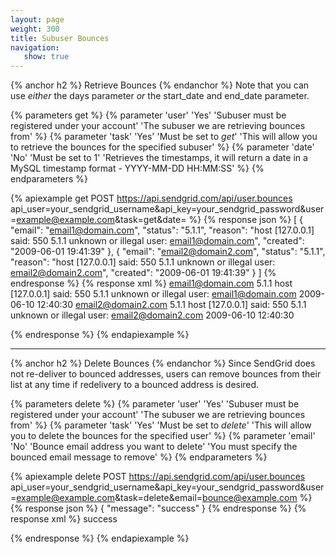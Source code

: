 ```yaml
---
layout: page
weight: 300
title: Subuser Bounces
navigation:
   show: true
---
```


{% anchor h2 %}
Retrieve Bounces 
{% endanchor %}
Note that you can use *either* the days parameter *or* the start_date and end_date parameter.

{% parameters get %}
 {% parameter 'user' 'Yes' 'Subuser must be registered under your account' 'The subuser we are retrieving bounces from' %}
 {% parameter 'task' 'Yes' 'Must be set to *get*' 'This will allow you to retrieve the bounces for the specified subuser' %}
 {% parameter 'date' 'No' 'Must be set to 1' 'Retrieves the timestamps, it will return a date in a MySQL timestamp format - YYYY-MM-DD HH:MM:SS' %}
{% endparameters %}


{% apiexample get POST https://api.sendgrid.com/api/user.bounces api_user=your_sendgrid_username&api_key=your_sendgrid_password&user=example@example.com&task=get&date= %}
  {% response json %}
[
  {
    "email": "email1@domain.com",
    "status": "5.1.1",
    "reason": "host [127.0.0.1] said: 550 5.1.1 unknown or illegal user: email1@domain.com",
    "created": "2009-06-01 19:41:39"
  },
  {
    "email": "email2@domain2.com",
    "status": "5.1.1",
    "reason": "host [127.0.0.1] said: 550 5.1.1 unknown or illegal user: email2@domain2.com",
    "created": "2009-06-01 19:41:39"
  }
]
  {% endresponse %}
  {% response xml %}
<bounces>
   <bounce>
      <email>email1@domain.com</email>
      <status>5.1.1</status>
      <reason>host [127.0.0.1] said: 550 5.1.1 unknown or illegal user: email1@domain.com</reason>
      <created>2009-06-10 12:40:30</created>
   </bounce>
   <bounce>
      <email>email2@domain2.com</email>
      <status>5.1.1</status>
      <reason>host [127.0.0.1] said: 550 5.1.1 unknown or illegal user: email2@domain2.com</reason>
      <created>2009-06-10 12:40:30</created>
   </bounce>
</bounces>

  {% endresponse %}
{% endapiexample %}

* * * * *

{% anchor h2 %}
Delete Bounces 
{% endanchor %}
Since SendGrid does not re-deliver to bounced addresses, users can remove bounces from their list at any time if redelivery to a bounced address is desired.

{% parameters delete %}
 {% parameter 'user' 'Yes' 'Subuser must be registered under your account' 'The subuser we are retrieving bounces from' %}
 {% parameter 'task' 'Yes' 'Must be set to *delete*' 'This will allow you to delete the bounces for the specified user' %}
 {% parameter 'email' 'No' 'Bounce email address you want to delete' 'You must specify the bounced email message to remove' %}
{% endparameters %}


{% apiexample delete POST https://api.sendgrid.com/api/user.bounces api_user=your_sendgrid_username&api_key=your_sendgrid_password&user=example@example.com&task=delete&email=bounce@example.com %}
  {% response json %}
{
  "message": "success"
}
  {% endresponse %}
  {% response xml %}
<result>
   <message>success</message>
</result>

  {% endresponse %}
{% endapiexample %}
